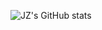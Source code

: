 ![JZ's GitHub stats](https://github-readme-stats.vercel.app/api?username=uqnquvwfkq&show_icons=true&hide_title=true&count_private=true&hide=prs&theme=dark)

